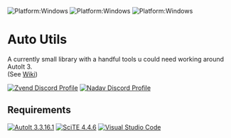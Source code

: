 ![Platform:Windows](https://img.shields.io/github/actions/workflow/status/Zvendson/AutoUtils/test_and_release.yml?style=for-the-badge)
![Platform:Windows](<https://img.shields.io/badge/Version-0.4.0%20(Alpha)-d742f5?style=for-the-badge>)
![Platform:Windows](https://img.shields.io/badge/Platform-Windows-blue?style=for-the-badge)

# Auto Utils

A currently small library with a handful tools u could need working around AutoIt 3.<br>
(See [Wiki](https://github.com/Zvendson/AutoUtils/wiki))

[![Zvend Discord Profile](https://img.shields.io/badge/Discord-Zvend-6900c4?logo=discord)](https://discordapp.com/users/259575222821322754)
[![Nadav Discord Profile](https://img.shields.io/badge/Discord-Nadav-6900c4?logo=discord)](https://discordapp.com/users/599144935937015816)

## Requirements

[![AutoIt 3.3.16.1](https://img.shields.io/badge/AutoIt-v3.3.16.1-grey?labelColor=blue)](https://www.autoitscript.com/site/autoit/downloads/)
[![SciTE 4.4.6](https://img.shields.io/badge/SciTE-v4.4.6-grey?labelColor=78b9ff)](https://www.autoitscript.com/site/autoit-script-editor/downloads/)
[![Visual Studio Code](https://img.shields.io/badge/VS%20Code-Optional-grey?labelColor=blue)](<[https://www.autoitscript.com/site/autoit-script-editor/downloads/](https://code.visualstudio.com/)>)

